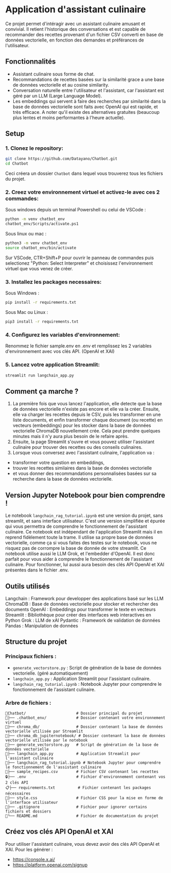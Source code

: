 # Application d'assistant culinaire

Ce projet permet d'intéragir avec un assistant culinaire amusant et convivial. Il retient l'historique des conversations et est capable de recommander des recettes provenant d'un fichier CSV converti en base de données vectorielle, en fonction des demandes et préférances de l'utilisateur.

## Fonctionnalités

- Assistant culinaire sous forme de chat.
- Recommandations de recettes basées sur la similarité grace a une base de données vectorielle et au cosine similarity.
- Conversation naturelle entre l'utilisateur et l'assistant, car l'assistant est géré par un LLM (Large Language Model).
- Les embeddings qui servent à faire des recherches par similarité dans la base de données vectorielle sont faits avec OpenAI qui est rapide, et très efficace. A noter qu'il existe des alternatives gratuites (beaucoup plus lentes et moins performantes à l'heure actuelle).

## Setup

### 1. Clonez le repository:
```bash
git clone https://github.com/Datayano/Chatbot.git
cd Chatbot
```
Ceci créera un dossier `Chatbot` dans lequel vous trouverez tous les fichiers du projet.

### 2. Creez votre environnement virtuel et activez-le avec ces 2 commandes:
Sous windows depuis un terminal Powershell ou celui de VSCode :
```bash
python -m venv chatbot_env
chatbot_env/Scripts/activate.ps1
```
Sous linux ou mac :
```bash
python3 -m venv chatbot_env
source chatbot_env/bin/activate
```

Sur VSCode, CTR+Shift+P pour ouvrir le panneau de commandes puis selectionez "Python: Select Interpreter" et choisissez l'environnement virtuel que vous venez de créer.

### 3. Installez les packages necessaires:
Sous Windows :
```bash
pip install -r requirements.txt
```
Sous Mac ou Linux :
```bash
pip3 install -r requirements.txt
```

### 4. Configurez les variables d'environnement:
Renommez le fichier sample.env en .env et remplissez les 2 variables d'environnement avec vos clés API. (OpenAI et XAI)

### 5. Lancez votre application Streamlit:
```bash
streamlit run langchain_app.py
```

## Comment ça marche ?

1. La première fois que vous lancez l'application, elle detecte que la base de données vectorielle n'existe pas encore et elle va la créer. Ensuite, elle va charger les recettes depuis le CSV, puis les transformer en une liste documents, et enfin transformer chaque document (ou recette) en vecteurs (embeddings) pour les stocker dans la base de données vectorielle ChromaDB nouvellement crée. Cela peut prendre quelques minutes mais il n'y aura plus besoin de le refaire après.
2. Ensuite, la page Streamlit s'ouvre et vous pouvez utiliser l'assistant culinaire pour trouver des recettes ou des conseils culinaires.
3. Lorsque vous conversez avec l'assistant culinaire, l'application va :
- transformer votre question en embeddings, 
- trouver les recettes similaires dans la base de données vectorielle 
- et vous donner des recommandations personnalisées basées sur sa recherche dans la base de données vectorielle.

## Version Jupyter Notebook pour bien comprendre !

Le notebook `langchain_rag_tutorial.ipynb` est une version du projet, sans streamlit, et sans interface utilisateur. 
C'est une version simplifiée et épurée qui vous permettra de comprendre le fonctionnement de l'assistant culinaire. 
Ce notebook est indépendant de l'application Streamlit mais il en reprend fidèlement toute la trame. 
Il utilise sa propre base de données vectorielle, comme ça si vous faites des testes sur le notebook, vous ne risquez pas de corrompre la base de donnée de votre streamlit. 
Ce notebook utilise aussi le LLM Grok, et l'embedder d'OpenAI. Il est donc parfait pour vous aider à comprendre le fonctionnement de l'assistant culinaire. 
Pour fonctionner, lui aussi aura besoin des clés API OpenAI et XAI présentes dans le fichier .env.


## Outils utilisés

Langchain : Framework pour developper des applications basé sur les LLM
ChromaDB : Base de données vectorielle pour stocker et rechercher des documents
OpenAI : Embeddings pour transformer le texte en vecteurs
Streamlit : Bibliothèque pour créer des interfaces web interactives en Python
Grok : LLM de xAI
Pydantic : Framework de validation de données
Pandas : Manipulation de données

## Structure du projet

### Principaux fichiers :
- `generate_vectorstore.py` : Script de génération de la base de données vectorielle. (géré automatiquement)
- `langchain_app.py` : Application Streamlit pour l'assistant culinaire.
- `langchain_rag_tutorial.ipynb` : Notebook Jupyter pour comprendre le fonctionnement de l'assistant culinaire.

### Arbre de fichiers :
```	
📂Chatbot/                      # Dossier principal du projet
📂├── .chatbot_env/             # Dossier contenant votre environnement virtuel
📂├── chroma_db/                # Dossier contenant la base de données vectorielle utilisée par Streamlit
📂├── chroma_db_jupiternotebook/ # Dossier contenant la base de données vectorielle utilisée par le notebook
📝├── generate_vectorstore.py   # Script de génération de la base de données vectorielle
🚀├── langchain_app.py          # Application Streamlit pour l'assistant culinaire
📝├── langchain_rag_tutorial.ipynb # Notebook Jupyter pour comprendre le fonctionnement de l'assistant culinaire
📝├── sample_recipes.csv        # Fichier CSV contenant les recettes
🔒├── .env                      # Fichier d'environnement contenant vos 2 clés API
📋├── requirements.txt          # Fichier contenant les packages nécessaires
🎨├── style.css                 # Fichier CSS pour la mise en forme de l'interface utilisateur
📝├── .gitignore                # Fichier pour ignorer certains fichiers et dossiers
📜└── README.md                 # Fichier de documentation du projet
```

## Créez vos clés API OpenAI et XAI

Pour utiliser l'assistant culinaire, vous devez avoir des clés API OpenAI et XAI. 
Pour les générer :
- https://console.x.ai/
- https://platform.openai.com/signup
